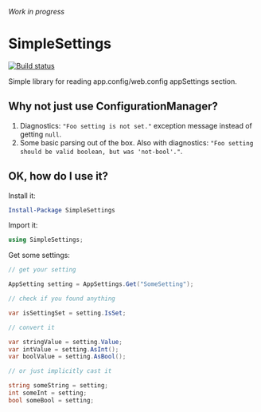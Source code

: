 *Work in progress*

# SimpleSettings

[![Build status](https://ci.appveyor.com/api/projects/status/c0r2yisa2ri8l3rg?svg=true)](https://ci.appveyor.com/project/Parkanizer/simplesettings)

Simple library for reading app.config/web.config appSettings section.

## Why not just use ConfigurationManager?

1. Diagnostics: `"Foo setting is not set."` exception message instead of getting `null`.
1. Some basic parsing out of the box. Also with diagnostics: `"Foo setting should be valid boolean, but was 'not-bool'."`.

## OK, how do I use it?

Install it:

``` PowerShell
Install-Package SimpleSettings
```

Import it:

``` C#
using SimpleSettings;
```

Get some settings:

``` C#
// get your setting

AppSetting setting = AppSettings.Get("SomeSetting");

// check if you found anything

var isSettingSet = setting.IsSet;

// convert it

var stringValue = setting.Value;
var intValue = setting.AsInt();
var boolValue = setting.AsBool();

// or just implicitly cast it

string someString = setting;
int someInt = setting;
bool someBool = setting;
```

